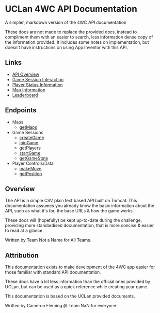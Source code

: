 # UCLan 4WC API Documentation
A simpler, markdown version of the 4WC API documentation

These docs are not made to replace the provided docs, instead to compliment them with an easier to search, less information dense copy of the information provided.
It includes some notes on implementation, but doesn't have instructions on using App Inventor with this API.

## Links

- [API Overview](https://github.com/UCLanTeamNaN/api-docs/blob/master/docs/overview.md)
- [Game Session Interaction](https://github.com/UCLanTeamNaN/api-docs/blob/master/docs/game.md)
- [Player Status Information](https://github.com/UCLanTeamNaN/api-docs/blob/master/docs/players.md)
- [Map Information](https://github.com/UCLanTeamNaN/api-docs/blob/master/docs/maps.md)
- [Leaderboard](https://github.com/UCLanTeamNaN/api-docs/blob/master/docs/leaderboard.md)

## Endpoints

- Maps
    - [getMaps](https://github.com/UCLanTeamNaN/api-docs/blob/master/docs/maps.md#get-all-maps)
- Game Sessions
    - [createGame](https://github.com/UCLanTeamNaN/api-docs/blob/master/docs/game.md#create-game)
    - [joinGame](https://github.com/UCLanTeamNaN/api-docs/blob/master/docs/game.md#join-game)
    - [getPlayers](https://github.com/UCLanTeamNaN/api-docs/blob/master/docs/game.md#get-players-in-current-game)
    - [startGame](https://github.com/UCLanTeamNaN/api-docs/blob/master/docs/game.md#join-game)
    - [getGameState](https://github.com/UCLanTeamNaN/api-docs/blob/master/docs/game.md#get-game-state)
- Player Controls/Data
    - [makeMove](https://github.com/UCLanTeamNaN/api-docs/blob/master/docs/players.md#make-move)
    - [getPosition](https://github.com/UCLanTeamNaN/api-docs/blob/master/docs/players.md#get-position)

## Overview

The API is a simple CSV plain text based API built on Tomcat.
This documentation assumes you already know the basic information about the API,
such as what it's for, the base URLs & how the game works.

These docs will (hopefully) be kept up-to-date during the challenge, providing more
standardised documentation, that is more concise & easier to read at a glance.

Written by Team Not a Name for All Teams.

## Attribution

This documentation exists to make development of the 4WC app easier for those familiar with standard API documentation. 

These docs have a lot less information than the official ones provided by UCLan, but can be used as a quick reference while creating your game.

This documentation is based on the UCLan provided documents.

Written by Cameron Fleming @ Team NaN for everyone.
